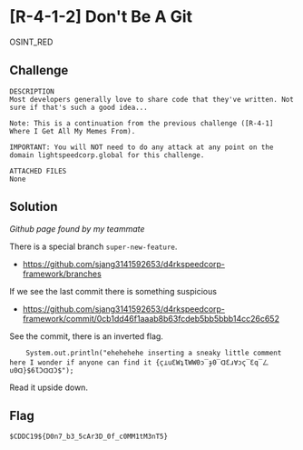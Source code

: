 # [R-4-1-2] Don't Be A Git
OSINT_RED

## Challenge 

	DESCRIPTION
	Most developers generally love to share code that they've written. Not sure if that's such a good idea...

	Note: This is a continuation from the previous challenge ([R-4-1] Where I Get All My Memes From).

	IMPORTANT: You will NOT need to do any attack at any point on the domain lightspeedcorp.global for this challenge.

	ATTACHED FILES
	None

## Solution

*Github page found by my teammate*

There is a special branch `super-new-feature`.

- https://github.com/sjang3141592653/d4rkspeedcorp-framework/branches

If we see the last commit there is something suspicious

- https://github.com/sjang3141592653/d4rkspeedcorp-framework/commit/0cb1dd46f1aaab8b63fcdeb5bb5bbb14cc26c652

See the commit, there is an inverted flag.

		System.out.println("ehehehehe inserting a sneaky little comment here I wonder if anyone can find it {ϛ⊥uƐWʇƖWW0ɔ‾ɟ0‾ᗡƐɹ∀ɔϛ‾Ɛq‾ㄥu0ᗡ}$6ƖϽᗡᗡϽ$");

Read it upside down.

## Flag

	$CDDC19${D0n7_b3_5cAr3D_0f_c0MM1tM3nT5}
